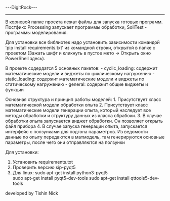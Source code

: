 ---DigitRock---

---------------------------------------------------------------------------------
В корневой папке проекта лежат файлы для запуска готовых программ. Постфикс Processing запускает программы обработки,
SoilTest - программы моделирования.

Для установки все библиотек надо установить зависимости командой 'pip install requirements.txt' из командной строки,
открытой в папке с проектом (Зажать шифт и кликнуть в пустое мето -> Открыть окно PowerShell здесь).

В проекте содердатся 5 основных пакетов:
    - cyclic_loading: содержит математические модели и виджеты по циклическому нагружению
    - static_loading: содержит математические модели и виджеты по статическому нагружению
    - general: содержит общие виджеты и функции

Основная структура и принцип работы моделей:
    1. Присутствует класс математической модели обработки опыта
    2. Присутствует класс математические модели генерации опыта, который наследует все методы обработки и структуру
        данных из класса обрабоки.
    3. В случае обработки опыта запускается виджет обработки. Он позволяет открыть файл прибора
    4. В случае запуска генерации опыта, запускается интерфейс с ползунками для подгона параметров. Из ведомости данные
        по опыту передаются в матмодель, там генерируются основные параметры, после чего они отправляются на ползунки

Для установки:
1. Установить requirements.txt
2. Проверить версию sip-pyqt5
3. Для linux:
	sudo apt-get install python3-pyqt5  
	sudo apt-get install pyqt5-dev-tools
	sudo apt-get install qttools5-dev-tools

developed by Tishin Nick
